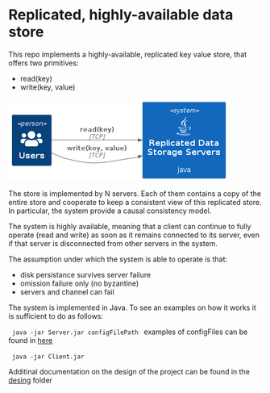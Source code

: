 # Replicated, highly-available data store

This repo implements a highly-available, replicated key value store, that offers two primitives:

- read(key)
- write(key, value)

![context C4 diagram](./design/finalDesign/C4/render/context.png)


The store is implemented by N servers. Each of them contains a copy of the entire store and cooperate to keep a consistent view of this replicated store. In particular, the system provide a causal consistency model.

The system is highly available, meaning that a client can continue to fully operate (read and write) as soon as it remains connected to its server, even if that server is disconnected from other servers in the system.

The assumption under which the system is able to operate is that:

- disk persistance survives server failure
- omission failure only (no byzantine)
- servers and channel can fail

The system is implemented in Java. To see an examples on how it works it is sufficient to do as follows: 

<code> java -jar Server.jar configFilePath </code> examples of configFiles can be found in [here](./configFiles/)

<code> java -jar Client.jar </code>

Additinal documentation on the design of the project can be found in the [desing](./design/finalDesign/) folder
